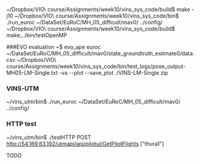 ~/Dropbox/VIO\ course/Assignments/week10/vins_sys_code/build$ make -j10
~/Dropbox/VIO\ course/Assignments/week10/vins_sys_code/bin$ ./run_euroc ~/DataSet/EuRoC/MH_05_difficult/mav0/ ../config/
~/Dropbox/VIO\ course/Assignments/week10/vins_sys_code/build$ make;../bin/testOpenMP

###EVO evaluation
~$ evo_ape euroc ~/DataSet/EuRoC/MH_05_difficult/mav0/state_groundtruth_estimate0/data.csv ~/Dropbox/VIO\ course/Assignments/week10/vins_sys_code/bin/test_logs/pose_output-MH05-LM-Single.txt -va --plot  --save_plot ./VINS-LM-Single.zip

### VINS-UTM
~/vins_utm/bin$ ./run_euroc ~/DataSet/EuRoC/MH_05_difficult/mav0/ ../config/

### HTTP test
~/vins_utm/bin$ ./testHTTP POST http://54.169.63.192/utmapi/api/pilotui/GetPilotFlights [\"thura1\"]


TODO

